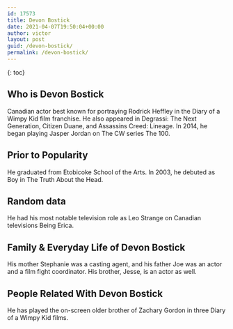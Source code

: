 ```yaml
---
id: 17573
title: Devon Bostick
date: 2021-04-07T19:50:04+00:00
author: victor
layout: post
guid: /devon-bostick/
permalink: /devon-bostick/
---
```



{: toc}


## Who is Devon Bostick



Canadian actor best known for portraying Rodrick Heffley in the Diary of a Wimpy Kid film franchise. He also appeared in Degrassi: The Next Generation, Citizen Duane, and Assassins Creed: Lineage. In 2014, he began playing Jasper Jordan on The CW series The 100. 

                
                
                
## Prior to Popularity



He graduated from Etobicoke School of the Arts. In 2003, he debuted as Boy in The Truth About the Head. 

                
                
                
## Random data



He had his most notable television role as Leo Strange on Canadian televisions Being Erica. 

                
                
                
## Family & Everyday Life of Devon Bostick



His mother Stephanie was a casting agent, and his father Joe was an actor and a film fight coordinator. His brother, Jesse, is an actor as well. 

                
                
                
## People Related With Devon Bostick



He has played the on-screen older brother of Zachary Gordon in three Diary of a Wimpy Kid films. 

                
              
            
          
          
          